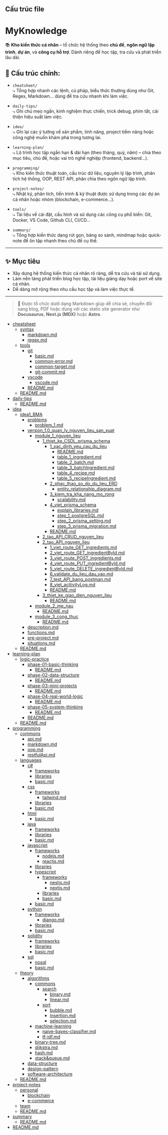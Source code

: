## Cấu trúc file

# MyKnowledge

📚 **Kho kiến thức cá nhân** – tổ chức hệ thống theo **chủ đề**, **ngôn ngữ lập trình**, **dự án**, và **công cụ hỗ trợ**. Dành riêng để học tập, tra cứu và phát triển lâu dài.

## 📂 Cấu trúc chính:

- `cheatsheet/`  
  ⤷ Tổng hợp nhanh các lệnh, cú pháp, biểu thức thường dùng như Git, Regex, Markdown... dùng để tra cứu nhanh khi làm việc.

- `daily-tips/`  
  ⤷ Ghi chú mẹo ngắn, kinh nghiệm thực chiến, trick debug, phím tắt, cải thiện hiệu suất làm việc.

- `idea/`  
  ⤷ Ghi lại các ý tưởng về sản phẩm, tính năng, project tiềm năng hoặc công nghệ muốn khám phá trong tương lai.

- `learning-plan/`  
  ⤷ Lộ trình học tập ngắn hạn & dài hạn (theo tháng, quý, năm) – chia theo mục tiêu, chủ đề, hoặc vai trò nghề nghiệp (frontend, backend...).

- `programming/`  
  ⤷ Kho kiến thức thuật toán, cấu trúc dữ liệu, nguyên lý lập trình, phân tích hệ thống, OOP, REST API, phân chia theo ngôn ngữ lập trình.

- `project-notes/`  
  ⤷ Nhật ký, phân tích, tiến trình & kỹ thuật được sử dụng trong các dự án cá nhân hoặc nhóm (blockchain, e-commerce...).

- `tools/`  
  ⤷ Tài liệu về cài đặt, cấu hình và sử dụng các công cụ phổ biến: Git, Docker, VS Code, Github CLI, CI/CD...

- `summary/`  
  ⤷ Tổng hợp kiến thức dạng rút gọn, bảng so sánh, mindmap hoặc quick-note để ôn tập nhanh theo chủ đề cụ thể.

---

## ✨ Mục tiêu

- Xây dựng hệ thống kiến thức cá nhân rõ ràng, dễ tra cứu và tái sử dụng.
- Làm nền tảng phát triển blog học tập, tài liệu giảng dạy hoặc port về site cá nhân.
- Dễ dàng mở rộng theo nhu cầu học tập và làm việc thực tế.

---

> 🔧 Được tổ chức dưới dạng Markdown giúp dễ chia sẻ, chuyển đổi sang blog, PDF hoặc dùng với các static site generator như **Docusaurus**, **Next.js (MDX)** hoặc **Astro**.

<!-- MENU-START -->

- [cheatsheet](cheatsheet/)
  - [syntax](cheatsheet/syntax/)
    - [markdown.md](cheatsheet/syntax/markdown.md)
    - [regex.md](cheatsheet/syntax/regex.md)
  - [tools](cheatsheet/tools/)
    - [git](cheatsheet/tools/git/)
      - [basic.md](cheatsheet/tools/git/basic.md)
      - [common-error.md](cheatsheet/tools/git/common-error.md)
      - [common-target.md](cheatsheet/tools/git/common-target.md)
      - [git-commit.md](cheatsheet/tools/git/git-commit.md)
    - [vscode](cheatsheet/tools/vscode/)
      - [vscode.md](cheatsheet/tools/vscode/vscode.md)
    - [README.md](cheatsheet/tools/README.md)
  - [README.md](cheatsheet/README.md)
- [daily-tips](daily-tips/)
  - [README.md](daily-tips/README.md)
- [idea](idea/)
  - [idea1_BMA](idea/idea1_BMA/)
    - [problems](idea/idea1_BMA/problems/)
      - [problem_1.md](idea/idea1_BMA/problems/problem_1.md)
    - [version_1.0_quan_ly_nguyen_lieu_san_xuat](idea/idea1_BMA/version_1.0_quan_ly_nguyen_lieu_san_xuat/)
      - [module_1_nguyen_lieu](idea/idea1_BMA/version_1.0_quan_ly_nguyen_lieu_san_xuat/module_1_nguyen_lieu/)
        - [1_thiet_ke_CSDL_prisma_schema](idea/idea1_BMA/version_1.0_quan_ly_nguyen_lieu_san_xuat/module_1_nguyen_lieu/1_thiet_ke_CSDL_prisma_schema/)
          - [1_xac_dinh_yeu_cau_du_lieu](idea/idea1_BMA/version_1.0_quan_ly_nguyen_lieu_san_xuat/module_1_nguyen_lieu/1_thiet_ke_CSDL_prisma_schema/1_xac_dinh_yeu_cau_du_lieu/)
            - [README.md](idea/idea1_BMA/version_1.0_quan_ly_nguyen_lieu_san_xuat/module_1_nguyen_lieu/1_thiet_ke_CSDL_prisma_schema/1_xac_dinh_yeu_cau_du_lieu/README.md)
            - [table_1_ingredient.md](idea/idea1_BMA/version_1.0_quan_ly_nguyen_lieu_san_xuat/module_1_nguyen_lieu/1_thiet_ke_CSDL_prisma_schema/1_xac_dinh_yeu_cau_du_lieu/table_1_ingredient.md)
            - [table_2_batch.md](idea/idea1_BMA/version_1.0_quan_ly_nguyen_lieu_san_xuat/module_1_nguyen_lieu/1_thiet_ke_CSDL_prisma_schema/1_xac_dinh_yeu_cau_du_lieu/table_2_batch.md)
            - [table_3_batchIngredient.md](idea/idea1_BMA/version_1.0_quan_ly_nguyen_lieu_san_xuat/module_1_nguyen_lieu/1_thiet_ke_CSDL_prisma_schema/1_xac_dinh_yeu_cau_du_lieu/table_3_batchIngredient.md)
            - [table_4_recipe.md](idea/idea1_BMA/version_1.0_quan_ly_nguyen_lieu_san_xuat/module_1_nguyen_lieu/1_thiet_ke_CSDL_prisma_schema/1_xac_dinh_yeu_cau_du_lieu/table_4_recipe.md)
            - [table_5_recipeIngredient.md](idea/idea1_BMA/version_1.0_quan_ly_nguyen_lieu_san_xuat/module_1_nguyen_lieu/1_thiet_ke_CSDL_prisma_schema/1_xac_dinh_yeu_cau_du_lieu/table_5_recipeIngredient.md)
          - [2_phac_thao_so_do_du_lieu_ERD](idea/idea1_BMA/version_1.0_quan_ly_nguyen_lieu_san_xuat/module_1_nguyen_lieu/1_thiet_ke_CSDL_prisma_schema/2_phac_thao_so_do_du_lieu_ERD/)
            - [entity_relationship_diagram.md](idea/idea1_BMA/version_1.0_quan_ly_nguyen_lieu_san_xuat/module_1_nguyen_lieu/1_thiet_ke_CSDL_prisma_schema/2_phac_thao_so_do_du_lieu_ERD/entity_relationship_diagram.md)
          - [3_kiem_tra_kha_nang_mo_rong](idea/idea1_BMA/version_1.0_quan_ly_nguyen_lieu_san_xuat/module_1_nguyen_lieu/1_thiet_ke_CSDL_prisma_schema/3_kiem_tra_kha_nang_mo_rong/)
            - [scalability.md](idea/idea1_BMA/version_1.0_quan_ly_nguyen_lieu_san_xuat/module_1_nguyen_lieu/1_thiet_ke_CSDL_prisma_schema/3_kiem_tra_kha_nang_mo_rong/scalability.md)
          - [4_viet_prisma_schema](idea/idea1_BMA/version_1.0_quan_ly_nguyen_lieu_san_xuat/module_1_nguyen_lieu/1_thiet_ke_CSDL_prisma_schema/4_viet_prisma_schema/)
            - [explain_libraries.md](idea/idea1_BMA/version_1.0_quan_ly_nguyen_lieu_san_xuat/module_1_nguyen_lieu/1_thiet_ke_CSDL_prisma_schema/4_viet_prisma_schema/explain_libraries.md)
            - [step_1_postgreSQL.md](idea/idea1_BMA/version_1.0_quan_ly_nguyen_lieu_san_xuat/module_1_nguyen_lieu/1_thiet_ke_CSDL_prisma_schema/4_viet_prisma_schema/step_1_postgreSQL.md)
            - [step_2_prisma_setting.md](idea/idea1_BMA/version_1.0_quan_ly_nguyen_lieu_san_xuat/module_1_nguyen_lieu/1_thiet_ke_CSDL_prisma_schema/4_viet_prisma_schema/step_2_prisma_setting.md)
            - [step_3_prisma_migration.md](idea/idea1_BMA/version_1.0_quan_ly_nguyen_lieu_san_xuat/module_1_nguyen_lieu/1_thiet_ke_CSDL_prisma_schema/4_viet_prisma_schema/step_3_prisma_migration.md)
          - [README.md](idea/idea1_BMA/version_1.0_quan_ly_nguyen_lieu_san_xuat/module_1_nguyen_lieu/1_thiet_ke_CSDL_prisma_schema/README.md)
        - [2_tao_API_CRUD_nguyen_lieu](idea/idea1_BMA/version_1.0_quan_ly_nguyen_lieu_san_xuat/module_1_nguyen_lieu/2_tao_API_CRUD_nguyen_lieu/)
        - [2_tao_API_nguyen_lieu](idea/idea1_BMA/version_1.0_quan_ly_nguyen_lieu_san_xuat/module_1_nguyen_lieu/2_tao_API_nguyen_lieu/)
          - [1_viet_route_GET_ingredients.md](idea/idea1_BMA/version_1.0_quan_ly_nguyen_lieu_san_xuat/module_1_nguyen_lieu/2_tao_API_nguyen_lieu/1_viet_route_GET_ingredients.md)
          - [2_viet_route_GET_ingredientById.md](idea/idea1_BMA/version_1.0_quan_ly_nguyen_lieu_san_xuat/module_1_nguyen_lieu/2_tao_API_nguyen_lieu/2_viet_route_GET_ingredientById.md)
          - [3_viet_route_POST_ingredients.md](idea/idea1_BMA/version_1.0_quan_ly_nguyen_lieu_san_xuat/module_1_nguyen_lieu/2_tao_API_nguyen_lieu/3_viet_route_POST_ingredients.md)
          - [4_viet_route_PUT_ingredientById.md](idea/idea1_BMA/version_1.0_quan_ly_nguyen_lieu_san_xuat/module_1_nguyen_lieu/2_tao_API_nguyen_lieu/4_viet_route_PUT_ingredientById.md)
          - [5_viet_route_DELETE_ingredientById.md](idea/idea1_BMA/version_1.0_quan_ly_nguyen_lieu_san_xuat/module_1_nguyen_lieu/2_tao_API_nguyen_lieu/5_viet_route_DELETE_ingredientById.md)
          - [6_validate_du_lieu_dau_vao.md](idea/idea1_BMA/version_1.0_quan_ly_nguyen_lieu_san_xuat/module_1_nguyen_lieu/2_tao_API_nguyen_lieu/6_validate_du_lieu_dau_vao.md)
          - [7_test_API_bang_postman.md](idea/idea1_BMA/version_1.0_quan_ly_nguyen_lieu_san_xuat/module_1_nguyen_lieu/2_tao_API_nguyen_lieu/7_test_API_bang_postman.md)
          - [8_viet_acitivityLog.md](idea/idea1_BMA/version_1.0_quan_ly_nguyen_lieu_san_xuat/module_1_nguyen_lieu/2_tao_API_nguyen_lieu/8_viet_acitivityLog.md)
          - [README.md](idea/idea1_BMA/version_1.0_quan_ly_nguyen_lieu_san_xuat/module_1_nguyen_lieu/2_tao_API_nguyen_lieu/README.md)
        - [3_thiet_ke_giao_dien_nguyen_lieu](idea/idea1_BMA/version_1.0_quan_ly_nguyen_lieu_san_xuat/module_1_nguyen_lieu/3_thiet_ke_giao_dien_nguyen_lieu/)
          - [README.md](idea/idea1_BMA/version_1.0_quan_ly_nguyen_lieu_san_xuat/module_1_nguyen_lieu/3_thiet_ke_giao_dien_nguyen_lieu/README.md)
      - [module_2_me_nau](idea/idea1_BMA/version_1.0_quan_ly_nguyen_lieu_san_xuat/module_2_me_nau/)
        - [README.md](idea/idea1_BMA/version_1.0_quan_ly_nguyen_lieu_san_xuat/module_2_me_nau/README.md)
      - [module_3_cong_thuc](idea/idea1_BMA/version_1.0_quan_ly_nguyen_lieu_san_xuat/module_3_cong_thuc/)
        - [README.md](idea/idea1_BMA/version_1.0_quan_ly_nguyen_lieu_san_xuat/module_3_cong_thuc/README.md)
    - [description.md](idea/idea1_BMA/description.md)
    - [functions.md](idea/idea1_BMA/functions.md)
    - [pre-project.md](idea/idea1_BMA/pre-project.md)
    - [situations.md](idea/idea1_BMA/situations.md)
  - [README.md](idea/README.md)
- [learning-plan](learning-plan/)
  - [logic-practice](learning-plan/logic-practice/)
    - [phase-01-basic-thinking](learning-plan/logic-practice/phase-01-basic-thinking/)
      - [README.md](learning-plan/logic-practice/phase-01-basic-thinking/README.md)
    - [phase-02-data-structure](learning-plan/logic-practice/phase-02-data-structure/)
      - [README.md](learning-plan/logic-practice/phase-02-data-structure/README.md)
    - [phase-03-mini-projects](learning-plan/logic-practice/phase-03-mini-projects/)
      - [README.md](learning-plan/logic-practice/phase-03-mini-projects/README.md)
    - [phase-04-real-world-logic](learning-plan/logic-practice/phase-04-real-world-logic/)
      - [README.md](learning-plan/logic-practice/phase-04-real-world-logic/README.md)
    - [phase-05-system-thinking](learning-plan/logic-practice/phase-05-system-thinking/)
      - [README.md](learning-plan/logic-practice/phase-05-system-thinking/README.md)
    - [README.md](learning-plan/logic-practice/README.md)
  - [README.md](learning-plan/README.md)
- [programming](programming/)
  - [commons](programming/commons/)
    - [api.md](programming/commons/api.md)
    - [markdown.md](programming/commons/markdown.md)
    - [oop.md](programming/commons/oop.md)
    - [restfulApi.md](programming/commons/restfulApi.md)
  - [languages](programming/languages/)
    - [c#](programming/languages/c#/)
      - [frameworks](programming/languages/c#/frameworks/)
      - [libraries](programming/languages/c#/libraries/)
      - [basic.md](programming/languages/c#/basic.md)
    - [css](programming/languages/css/)
      - [frameworks](programming/languages/css/frameworks/)
        - [tailwind.md](programming/languages/css/frameworks/tailwind.md)
      - [libraries](programming/languages/css/libraries/)
      - [basic.md](programming/languages/css/basic.md)
    - [html](programming/languages/html/)
      - [basic.md](programming/languages/html/basic.md)
    - [java](programming/languages/java/)
      - [frameworks](programming/languages/java/frameworks/)
      - [libraries](programming/languages/java/libraries/)
      - [basic.md](programming/languages/java/basic.md)
    - [javascript](programming/languages/javascript/)
      - [frameworks](programming/languages/javascript/frameworks/)
        - [nodejs.md](programming/languages/javascript/frameworks/nodejs.md)
        - [reactjs.md](programming/languages/javascript/frameworks/reactjs.md)
      - [libraries](programming/languages/javascript/libraries/)
      - [typescript](programming/languages/javascript/typescript/)
        - [frameworks](programming/languages/javascript/typescript/frameworks/)
          - [nestjs.md](programming/languages/javascript/typescript/frameworks/nestjs.md)
          - [nextjs.md](programming/languages/javascript/typescript/frameworks/nextjs.md)
        - [libraries](programming/languages/javascript/typescript/libraries/)
        - [basic.md](programming/languages/javascript/typescript/basic.md)
      - [basic.md](programming/languages/javascript/basic.md)
    - [python](programming/languages/python/)
      - [frameworks](programming/languages/python/frameworks/)
        - [django.md](programming/languages/python/frameworks/django.md)
      - [libraries](programming/languages/python/libraries/)
      - [basic.md](programming/languages/python/basic.md)
    - [solidity](programming/languages/solidity/)
      - [frameworks](programming/languages/solidity/frameworks/)
      - [libraries](programming/languages/solidity/libraries/)
      - [basic.md](programming/languages/solidity/basic.md)
    - [sql](programming/languages/sql/)
      - [nosql](programming/languages/sql/nosql/)
      - [basic.md](programming/languages/sql/basic.md)
  - [theory](programming/theory/)
    - [algorithms](programming/theory/algorithms/)
      - [commons](programming/theory/algorithms/commons/)
        - [search](programming/theory/algorithms/commons/search/)
          - [binary.md](programming/theory/algorithms/commons/search/binary.md)
          - [linear.md](programming/theory/algorithms/commons/search/linear.md)
        - [sort](programming/theory/algorithms/commons/sort/)
          - [bubble.md](programming/theory/algorithms/commons/sort/bubble.md)
          - [insertion.md](programming/theory/algorithms/commons/sort/insertion.md)
          - [selection.md](programming/theory/algorithms/commons/sort/selection.md)
      - [machine-learning](programming/theory/algorithms/machine-learning/)
        - [naive-bayes-classifier.md](programming/theory/algorithms/machine-learning/naive-bayes-classifier.md)
        - [tf-idf.md](programming/theory/algorithms/machine-learning/tf-idf.md)
      - [binary-tree.md](programming/theory/algorithms/binary-tree.md)
      - [dijkstra.md](programming/theory/algorithms/dijkstra.md)
      - [hash.md](programming/theory/algorithms/hash.md)
      - [stack&queue.md](programming/theory/algorithms/stack&queue.md)
    - [data-structure](programming/theory/data-structure/)
    - [design-pattern](programming/theory/design-pattern/)
    - [software-architecture](programming/theory/software-architecture/)
  - [README.md](programming/README.md)
- [project-notes](project-notes/)
  - [personal](project-notes/personal/)
    - [blockchain](project-notes/personal/blockchain/)
    - [e-commerce](project-notes/personal/e-commerce/)
  - [team](project-notes/team/)
  - [README.md](project-notes/README.md)
- [summary](summary/)
  - [README.md](summary/README.md)
- [README.md](README.md)

<!-- MENU-END -->
